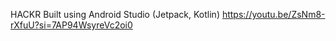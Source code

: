 HACKR
Built using Android Studio (Jetpack, Kotlin)
https://youtu.be/ZsNm8-rXfuU?si=7AP94WsyreVc2oi0
